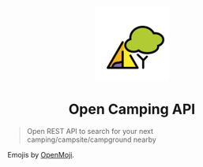 <p align="center">
    <img src="/docs/static/img/logo.svg" width="150px" />
</p>

<h1 align="center">
  Open Camping API
</h1>

> Open REST API to search for your next camping/campsite/campground nearby

Emojis by [OpenMoji](https://openmoji.org/).
